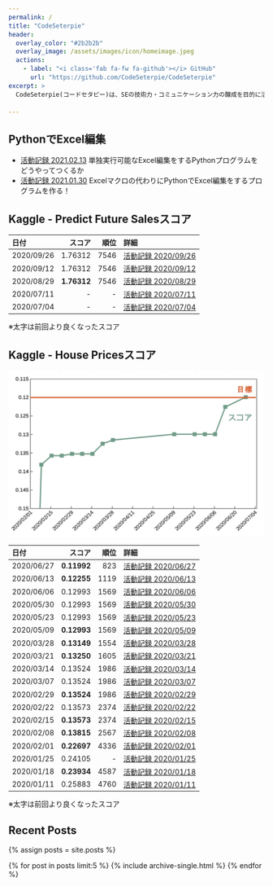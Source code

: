 ```yaml
---
permalink: /
title: "CodeSeterpie"
header:
  overlay_color: "#2b2b2b"
  overlay_image: /assets/images/icon/homeimage.jpeg
  actions:
    - label: "<i class='fab fa-fw fa-github'></i> GitHub"
      url: "https://github.com/CodeSeterpie/CodeSeterpie"
excerpt: >
  CodeSeterpie(コードセタピー)は、SEの技術力・コミュニケーション力の醸成を目的に活動しているグループです。今の具体的な活動は、Googleの子会社が運営するAIのコンペティションプラットフォーム『Kaggle（カグル）』に、素人ながらプライベートで参加しています。

---
```


## PythonでExcel編集
* [活動記録 2021.02.13](https://codeseterpie.github.io/blog/report_20210213/) 単独実行可能なExcel編集をするPythonプログラムをどうやってつくるか
* [活動記録 2021.01.30](https://codeseterpie.github.io/blog/report_20210130/) Excelマクロの代わりにPythonでExcel編集をするプログラムを作る！

## Kaggle - Predict Future Salesスコア

|日付|スコア|順位|詳細|
|:---|---:|---:|:---|
|2020/09/26|1.76312|7546|[活動記録 2020/09/26](https://codeseterpie.github.io/blog/report_20200926/)|
|2020/09/12|1.76312|7546|[活動記録 2020/09/12](https://codeseterpie.github.io/blog/report_20200912/)|
|2020/08/29|**1.76312**|7546|[活動記録 2020/08/29](https://codeseterpie.github.io/blog/report_20200829/)|
|2020/07/11|-|-|[活動記録 2020/07/11](https://codeseterpie.github.io/blog/report_20200711/)|
|2020/07/04|-|-|[活動記録 2020/07/04](https://codeseterpie.github.io/blog/report_20200704/)|

※太字は前回より良くなったスコア

## Kaggle - House Pricesスコア

<img src="/assets/images/home/kaggle_score.jpg" width="800">

|日付|スコア|順位|詳細|
|:---|---:|---:|:---|
|2020/06/27|**0.11992**|823|[活動記録 2020/06/27](https://codeseterpie.github.io/blog/report_20200627/)|
|2020/06/13|**0.12255**|1119|[活動記録 2020/06/13](https://codeseterpie.github.io/blog/report_20200613/)|
|2020/06/06|0.12993|1569|[活動記録 2020/06/06](https://codeseterpie.github.io/blog/report_20200606/)|
|2020/05/30|0.12993|1569|[活動記録 2020/05/30](https://codeseterpie.github.io/blog/report_20200530/)|
|2020/05/23|0.12993|1569|[活動記録 2020/05/23](https://codeseterpie.github.io/blog/report_20200523/)|
|2020/05/09|**0.12993**|1569|[活動記録 2020/05/09](https://codeseterpie.github.io/blog/report_20200509/)|
|2020/03/28|**0.13149**|1554|[活動記録 2020/03/28](https://codeseterpie.github.io/blog/report_20200328/)|
|2020/03/21|**0.13250**|1605|[活動記録 2020/03/21](https://codeseterpie.github.io/blog/report_20200321/)|
|2020/03/14|0.13524|1986|[活動記録 2020/03/14](https://codeseterpie.github.io/blog/report_20200314/)|
|2020/03/07|0.13524|1986|[活動記録 2020/03/07](https://codeseterpie.github.io/blog/report_20200307/)|
|2020/02/29|**0.13524**|1986|[活動記録 2020/02/29](https://codeseterpie.github.io/blog/report_20200229/)|
|2020/02/22|0.13573|2374|[活動記録 2020/02/22](https://codeseterpie.github.io/blog/report_20200222/)|
|2020/02/15|**0.13573**|2374|[活動記録 2020/02/15](https://codeseterpie.github.io/blog/report_20200215/)|
|2020/02/08|**0.13815**|2567|[活動記録 2020/02/08](https://codeseterpie.github.io/blog/report_20200208/)|
|2020/02/01|**0.22697**|4336|[活動記録 2020/02/01](https://codeseterpie.github.io/blog/report_20200201/)|
|2020/01/25|0.24105|-|[活動記録 2020/01/25](https://codeseterpie.github.io/blog/report_20200125/)|
|2020/01/18|**0.23934**|4587|[活動記録 2020/01/18](https://codeseterpie.github.io/blog/report_20200118/)|
|2020/01/11|0.25883|4760|[活動記録 2020/01/11](https://codeseterpie.github.io/blog/report_20200111/)|

※太字は前回より良くなったスコア

## Recent Posts

{% assign posts = site.posts %}

{% for post in posts limit:5 %}
  {% include archive-single.html %}
{% endfor %}


